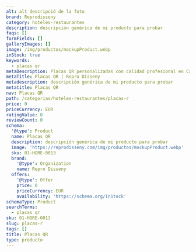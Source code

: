 ```yaml
---
alt: alt descripció de la foto
brand: Reprodisseny
category: hoteles-restaurantes
description: descripción genérica de mi producto para probar
faqs: []
formFields: []
galleryImages: []
image: /img/productos/mockupProduct.webp
inStock: true
keywords:
  - placas qr
metaDescription: Placas QR personalizadas con calidad profesional en Cataluña.
metaTitle: Placas QR | Repro Disseny
metadescription: descripción genérica de mi producto para probar
metatitle: Placas QR
nav: Placas QR
path: /categorias/hoteles-restaurantes/placas-r
price: 0
priceCurrency: EUR
ratingValue: 0
reviewCount: 0
schema:
  '@type': Product
  name: Placas QR
  description: descripción genérica de mi producto para probar
  image: 'https://reprodisseny.com/img/productos/mockupProduct.webp'
  sku: 01-HORE-0013
  brand:
    '@type': Organization
    name: Repro Disseny
  offers:
    '@type': Offer
    price: 0
    priceCurrency: EUR
    availability: 'https://schema.org/InStock'
schemaType: Product
searchTerms:
  - placas qr
sku: 01-HORE-0013
slug: placas-r
tags: []
title: Placas QR
type: producto
---
```


